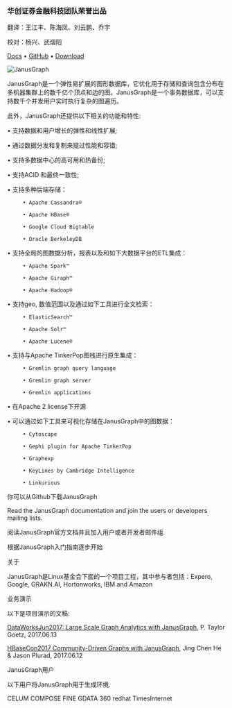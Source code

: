 
<h3>华创证券金融科技团队荣誉出品 </h3>

翻译：王江丰、陈海凤、刘云鹏、乔宇

校对：杨兴、武熠阳

[Docs](http://docs.janusgraph.org/latest/) • [GitHub](https://github.com/JanusGraph/janusgraph/) • [Download](https://github.com/JanusGraph/janusgraph/releases/)

![JanusGraph](./img/janusgraph.png)

JanusGraph是一个弹性易扩展的图形数据库，它优化用于存储和查询包含分布在多机器集群上的数千亿个顶点和边的图。JanusGraph是一个事务数据库，可以支持数千个并发用户实时执行复杂的图遍历。

此外，JanusGraph还提供以下相关的功能和特性:

 • 支持数据和用户增长的弹性和线性扩展;

 • 通过数据分发和复制来提过性能和容错;

 • 支持多数据中心的高可用和热备份;

 • 支持ACID 和最终一致性;

 • 支持多种后端存储：

		 • Apache Cassandra®

		 • Apache HBase®

         • Google Cloud Bigtable

         • Oracle BerkeleyDB

 • 支持全局的图数据分析，报表以及和如下大数据平台的ETL集成：

         • Apache Spark™

         • Apache Giraph™

         • Apache Hadoop®

 • 支持geo, 数值范围以及通过如下工具进行全文检索：

         • ElasticSearch™

         • Apache Solr™

         • Apache Lucene®

 • 支持与Apache TinkerPop图栈进行原生集成：

         • Gremlin graph query language

         • Gremlin graph server

         • Gremlin applications

 • 在Apache 2 license下开源

 • 可以通过如下工具来可视化存储在JanusGraph中的图数据：

         • Cytoscape

         • Gephi plugin for Apache TinkerPop

         • Graphexp

         • KeyLines by Cambridge Intelligence

         • Linkurious

你可以从Github下载JanusGraph

Read the JanusGraph documentation and join the users or developers mailing lists.

阅读JanusGraph官方文档并且加入用户或者开发者邮件组.


根据JanusGraph入门指南逐步开始


关于

JanusGraph是Linux基金会下面的一个项目工程，其中参与者包括：Expero, Google, GRAKN.AI, Hortonworks, IBM and Amazon

业务演示

以下是项目演示的文稿:


[DataWorksJun2017: Large Scale Graph Analytics with JanusGraph](https://www.slideshare.net/ptgoetz/large-scale-graph-analytics-with-janusgraph), P. Taylor Goetz, 2017.06.13

[HBaseCon2017 Community-Driven Graphs with JanusGraph](https://www.slideshare.net/HBaseCon/communitydriven-graphs-with-janusgraph-77117443), Jing Chen He & Jason Plurad, 2017.06.12

JanusGraph用户

以下用户将JanusGraph用于生成环境.

CELUM  COMPOSE FINE  GDATA  360 redhat  TimesInternet
